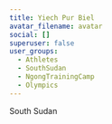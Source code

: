 ```yaml
---
title: Yiech Pur Biel
avatar_filename: avatar
social: []
superuser: false
user_groups:
  - Athletes
  - SouthSudan
  - NgongTrainingCamp
  - Olympics
---
```

South Sudan